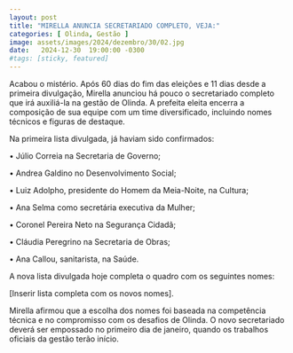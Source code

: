 ```yaml
---
layout: post
title: "MIRELLA ANUNCIA SECRETARIADO COMPLETO, VEJA:"
categories: [ Olinda, Gestão ]
image: assets/images/2024/dezembro/30/02.jpg
date:   2024-12-30  19:00:00 -0300
#tags: [sticky, featured]
---
```

Acabou o mistério. Após 60 dias do fim das eleições e 11 dias desde a primeira divulgação, Mirella anunciou há pouco o secretariado completo que irá auxiliá-la na gestão de Olinda. A prefeita eleita encerra a composição de sua equipe com um time diversificado, incluindo nomes técnicos e figuras de destaque.

Na primeira lista divulgada, já haviam sido confirmados:

•	Júlio Correia na Secretaria de Governo;

•	Andrea Galdino no Desenvolvimento Social;

•	Luiz Adolpho, presidente do Homem da Meia-Noite, na Cultura;

•	Ana Selma como secretária executiva da Mulher;

•	Coronel Pereira Neto na Segurança Cidadã;

•	Cláudia Peregrino na Secretaria de Obras;

•	Ana Callou, sanitarista, na Saúde.

A nova lista divulgada hoje completa o quadro com os seguintes nomes:

[Inserir lista completa com os novos nomes].

Mirella afirmou que a escolha dos nomes foi baseada na competência técnica e no compromisso com os desafios de Olinda. O novo secretariado deverá ser empossado no primeiro dia de janeiro, quando os trabalhos oficiais da gestão terão início.
